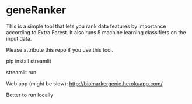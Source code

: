 # geneRanker

This is a simple tool that lets you rank data features by importance according to Extra Forest. It also runs 5 machine learning classifiers on the input data.

Please attribute this repo if you use this tool.

pip install streamlit

streamlit run

Web app (might be slow): http://biomarkergenie.herokuapp.com/

Better to run locally
